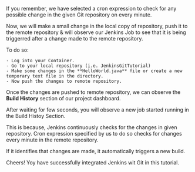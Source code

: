If you remember, we have selected a cron expression to check for any possible change in the given Git repository on every minute.

Now, we will make a small change in the local copy of repository, push it to the remote repository & will observe our Jenkins Job to see that it is being triggerred after a change made to the remote repository.

To do so:

	- Log into your Container.
	- Go to your local repository (i.e. JenkinsGitTutorial)
	- Make some changes in the **HelloWorld.java** file or create a new temporary text file in the directory.
	- Now push the changes to remote repository.

Once the changes are pushed to remote repository, we can observe the **Build History** section of our project dashboard.

After waiting for few seconds, you will observe a new job started running in the Build Histoy Section.

This is because, Jenkins continuously checks for the changes in given repository. 
Cron expression specified by us to do so checks for changes every minute in the remote repository.

If it identifies that changes are made, it automatically triggers a new build.


Cheers! Yoy have successfully integrated Jenkins wit Git in this tutorial.
